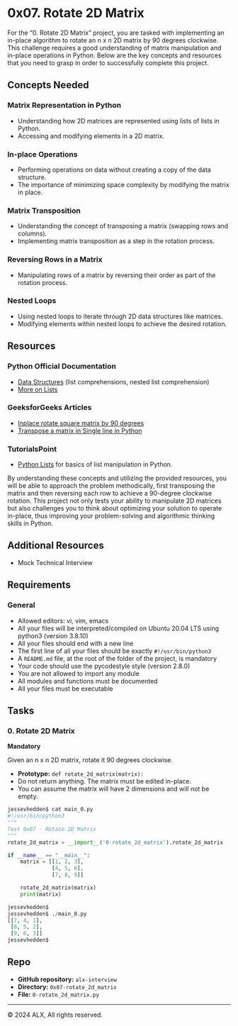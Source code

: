 # 0x07. Rotate 2D Matrix

For the “0. Rotate 2D Matrix” project, you are tasked with implementing an in-place algorithm to rotate an n x n 2D matrix by 90 degrees clockwise. This challenge requires a good understanding of matrix manipulation and in-place operations in Python. Below are the key concepts and resources that you need to grasp in order to successfully complete this project.

## Concepts Needed

### Matrix Representation in Python
- Understanding how 2D matrices are represented using lists of lists in Python.
- Accessing and modifying elements in a 2D matrix.

### In-place Operations
- Performing operations on data without creating a copy of the data structure.
- The importance of minimizing space complexity by modifying the matrix in place.

### Matrix Transposition
- Understanding the concept of transposing a matrix (swapping rows and columns).
- Implementing matrix transposition as a step in the rotation process.

### Reversing Rows in a Matrix
- Manipulating rows of a matrix by reversing their order as part of the rotation process.

### Nested Loops
- Using nested loops to iterate through 2D data structures like matrices.
- Modifying elements within nested loops to achieve the desired rotation.

## Resources

### Python Official Documentation
- [Data Structures](https://docs.python.org/3/tutorial/datastructures.html) (list comprehensions, nested list comprehension)
- [More on Lists](https://docs.python.org/3/tutorial/datastructures.html#more-on-lists)

### GeeksforGeeks Articles
- [Inplace rotate square matrix by 90 degrees](https://www.geeksforgeeks.org/inplace-rotate-square-matrix-by-90-degrees/)
- [Transpose a matrix in Single line in Python](https://www.geeksforgeeks.org/transpose-matrix-single-line-python/)

### TutorialsPoint
- [Python Lists](https://www.tutorialspoint.com/python/python_lists.htm) for basics of list manipulation in Python.

By understanding these concepts and utilizing the provided resources, you will be able to approach the problem methodically, first transposing the matrix and then reversing each row to achieve a 90-degree clockwise rotation. This project not only tests your ability to manipulate 2D matrices but also challenges you to think about optimizing your solution to operate in-place, thus improving your problem-solving and algorithmic thinking skills in Python.

## Additional Resources
- Mock Technical Interview

## Requirements

### General
- Allowed editors: vi, vim, emacs
- All your files will be interpreted/compiled on Ubuntu 20.04 LTS using python3 (version 3.8.10)
- All your files should end with a new line
- The first line of all your files should be exactly `#!/usr/bin/python3`
- A `README.md` file, at the root of the folder of the project, is mandatory
- Your code should use the pycodestyle style (version 2.8.0)
- You are not allowed to import any module
- All modules and functions must be documented
- All your files must be executable

## Tasks

### 0. Rotate 2D Matrix
**Mandatory**

Given an n x n 2D matrix, rotate it 90 degrees clockwise.

- **Prototype:** `def rotate_2d_matrix(matrix):`
- Do not return anything. The matrix must be edited in-place.
- You can assume the matrix will have 2 dimensions and will not be empty.

```python
jessevhedden$ cat main_0.py
#!/usr/bin/python3
"""
Test 0x07 - Rotate 2D Matrix
"""
rotate_2d_matrix = __import__('0-rotate_2d_matrix').rotate_2d_matrix

if __name__ == "__main__":
    matrix = [[1, 2, 3],
              [4, 5, 6],
              [7, 8, 9]]

    rotate_2d_matrix(matrix)
    print(matrix)

jessevhedden$
jessevhedden$ ./main_0.py
[[7, 4, 1],
 [8, 5, 2],
 [9, 6, 3]]
jessevhedden$
```

## Repo
- **GitHub repository:** `alx-interview`
- **Directory:** `0x07-rotate_2d_matrix`
- **File:** `0-rotate_2d_matrix.py`

---

© 2024 ALX, All rights reserved.